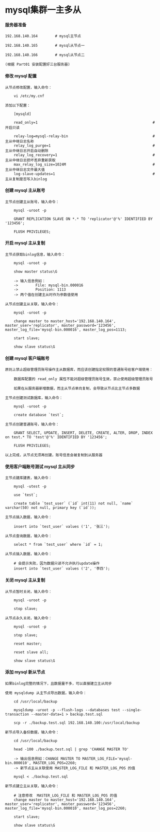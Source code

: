 
# mysql集群一主多从

#### 服务器准备

    192.168.140.164        # mysql主节点

    192.168.140.165        # mysql从节点一

    192.168.140.166        # mysql从节点二

    (根据 Part01 安装配置好三台服务器)

#### 修改 mysql 配置

    从节点修改配置，输入命令：

        vi /etc/my.cnf

    添加以下配置：

        [mysqld]

        read_only=1                                                     #开启只读

        relay-log=mysql-relay-bin                                       #主从中继日志名称
        relay_log_purge=1                                               #主从中继日志开启自动删除
        relay_log_recovery=1                                            #主从中继日志损坏丢弃重新获取
        max_relay_log_size=1024M                                        #主从中继日志文件最大值
        log-slave-updates=1                                             #主从复制是否写入binlog

#### 创建 mysql 主从账号

    主节点创建主从账号，输入命令：

        mysql -uroot -p

        GRANT REPLICATION SLAVE ON *.* TO 'replicator'@'%' IDENTIFIED BY '123456';

        FLUSH PRIVILEGES;

#### 开启 mysql 主从复制

    主节点获取binlog信息，输入命令：

        mysql -uroot -p

        show master status\G

        -> 输入信息例如：
        ->        File: mysql-bin.000016
        ->        Position: 1113
        -> 两个值在创建主从时作为参数值使用

    从节点创建主从关联，输入命令：

        mysql -uroot -p

        change master to master_host='192.168.140.164', master_user='replicator', master_password='123456', master_log_file='mysql-bin.000016', master_log_pos=1113;

        start slave;

        show slave status\G

#### 创建 mysql 客户端账号

    原则上禁止超级管理员账号操作主从数据库，而应该创建指定权限的普通账号给客户端使用：

        数据库配置的 read_only 属性不能对超级管理员账号生效，禁止使用超级管理员账号

        如果在从服务器新增数据，而主从节点单向复制，会导致从节点比主节点多数据

    主节点创建测试数据库，输入命令：

        mysql -uroot -p

        create database `test`;

    主节点创建普通账号，输入命令：

        GRANT SELECT, UPDATE, INSERT, DELETE, CREATE, ALTER, DROP, INDEX on test.* TO 'test'@'%' IDENTIFIED BY '123456';

        FLUSH PRIVILEGES;

    以上完成，从节点无须再创建，账号信息会被复制到从服务器

#### 使用客户端账号测试 mysql 主从同步

    主节点建库建表，输入命令：

        mysql -utest -p

        use `test`;

        create table `test_user` (`id` int(11) not null, `name` varchar(50) not null, primary key (`id`));

    主节点插入数据，输入命令：

        insert into `test_user` values ('1', '张三');

    从节点查询数据，输入命令：

        select * from `test_user` where `id` = 1;

    从节点插入数据，输入命令：

        # 会提示失败，因为数据只读不允许执行update操作
        insert into `test_user` values ('2', '李四');

#### 关闭 mysql 主从复制

    从节点暂时关闭，输入命令：

        mysql -uroot -p

        stop slave;

    从节点永久关闭，输入命令：

        mysql -uroot -p

        stop slave;

        reset master;

        reset slave all;

        show slave status\G

#### 添加 mysql 新从节点

    如果binlog完整的情况下，且数据量不多，可以直接建立主从同步

    使用 mysqldump 从主节点导出数据，输入命令：

        cd /usr/local/backup

        mysqldump -uroot -p --flush-logs --databases test --single-transaction --master-data=1 > backup.test.sql

        scp -r ./backup.test.sql 192.168.140.100:/usr/local/backup

    新节点导入备份数据，输入命令：

        cd /usr/local/backup

        head -100 ./backup.test.sql | grep 'CHANGE MASTER TO'

        -> 输出信息例如：CHANGE MASTER TO MASTER_LOG_FILE='mysql-bin.000010', MASTER_LOG_POS=2260;
        -> 新节点主从关联使用 MASTER_LOG_FILE 和 MASTER_LOG_POS 的值

        mysql < ./backup.test.sql

    新节点建立主从关联，输入命令：

        # 注意修改  MASTER_LOG_FILE 和 MASTER_LOG_POS 的值
        change master to master_host='192.168.140.164', master_user='replicator', master_password='123456', master_log_file='mysql-bin.000010', master_log_pos=2260;

        start slave;

        show slave status\G
